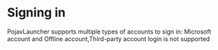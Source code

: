# Signing in
PojavLauncher supports multiple types of accounts to sign in: Microsoft account and Offline account,Third-party account login is not supported 

## 
